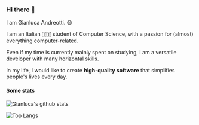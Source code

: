 ### Hi there 👋

I am Gianluca Andreotti. 😄

I am an Italian 🇮🇹 student of Computer Science, with a passion for (almost) everything computer-related.

Even if my time is currently mainly spent on studying, I am a versatile developer with many horizontal skills.

In my life, I would like to create **high-quality software** that simplifies people's lives every day.

#### Some stats

![Gianluca's github stats](https://github-readme-stats.vercel.app/api?username=3rror&count_private=true&show_icons=true)

![Top Langs](https://github-readme-stats.vercel.app/api/top-langs/?username=3rror&layout=compact)
